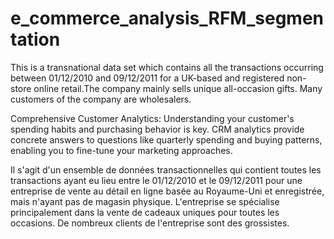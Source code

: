 # e_commerce_analysis_RFM_segmentation

This is a transnational data set which contains all the transactions occurring between 01/12/2010 and 09/12/2011 for a UK-based and registered non-store online retail.The company mainly sells unique all-occasion gifts. Many customers of the company are wholesalers.

Comprehensive Customer Analytics: Understanding your customer's spending habits and purchasing behavior is key. CRM analytics provide concrete answers to questions like quarterly spending and buying patterns, enabling you to fine-tune your marketing approaches.

Il s'agit d'un ensemble de données transactionnelles qui contient toutes les transactions ayant eu lieu entre le 01/12/2010 et le 09/12/2011 pour une entreprise de vente au détail en ligne basée au Royaume-Uni et enregistrée, mais n'ayant pas de magasin physique. L'entreprise se spécialise principalement dans la vente de cadeaux uniques pour toutes les occasions. De nombreux clients de l'entreprise sont des grossistes.
